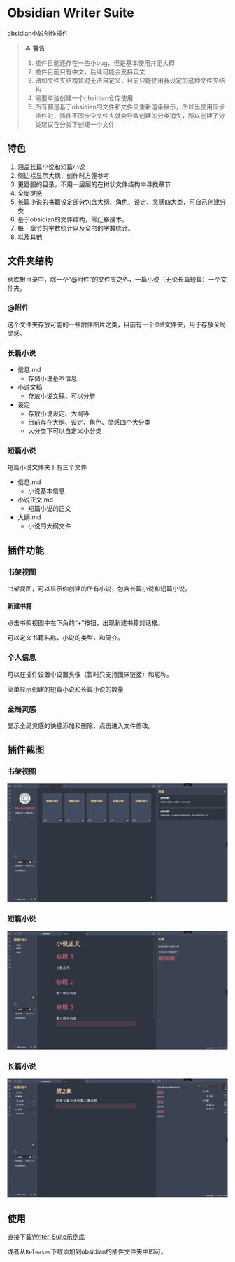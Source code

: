 # Obsidian Writer Suite
obsidian小说创作插件

> ⚠ **警告**
> 1. 插件目前还存在一些小bug，但是基本使用并无大碍
> 2. 插件目前只有中文，后续可能会支持英文
> 3. 诸如文件夹结构暂时无法自定义，目前只能使用我设定的这种文件夹结构
> 4. 需要单独创建一个obsidian仓库使用
> 5. 所有都是基于obsidian的文件和文件夹重新渲染展示，所以当使用同步插件时，插件不同步空文件夹就会导致创建的分类消失，所以创建了分类建议在分类下创建一个文件

## 特色

1. 涵盖长篇小说和短篇小说
2. 侧边栏显示大纲，创作时方便参考
3. 更舒服的目录，不用一层层的在树状文件结构中寻找章节
4. 全局灵感
5. 长篇小说的书籍设定部分包含大纲、角色、设定、灵感四大类，可自己创建分类
6. 基于obsidian的文件结构，零迁移成本。
7. 每一章节的字数统计以及全书的字数统计。
8. 以及其他

## 文件夹结构

仓库根目录中，除一个“@附件”的文件夹之外，一篇小说（无论长篇短篇）一个文件夹。

### @附件

这个文件夹存放可能的一些附件图片之类，目前有一个`灵感`文件夹，用于存放全局灵感。

### 长篇小说
- 信息.md
  - 存储小说基本信息
- 小说文稿
  - 存放小说文稿，可以分卷
- 设定
  - 存放小说设定、大纲等
  - 目前存在大纲、设定、角色、灵感四个大分类
  - 大分类下可以自定义小分类

### 短篇小说

短篇小说文件夹下有三个文件

- 信息.md
  - 小说基本信息
- 小说正文.md
  - 短篇小说的正文
- 大纲.md
  - 小说的大纲文件

## 插件功能

### 书架视图

书架视图，可以显示你创建的所有小说，包含长篇小说和短篇小说。

#### 新建书籍

点击书架视图中右下角的“+”按钮，出现新建书籍对话框。

可以定义书籍名称，小说的类型，和简介。

### 个人信息

可以在插件设置中设置头像（暂时只支持图床链接）和昵称。

简单显示创建的短篇小说和长篇小说的数量

### 全局灵感

显示全局灵感的快捷添加和删除，点击进入文件修改。

## 插件截图

### 书架视图

![alt text](images/image.png)

### 短篇小说

![alt text](images/image-1.png)

### 长篇小说

![alt text](images/image-2.png)

## 使用

直接下载[Writer-Suite示例库](https://github.com/Morick66/obsidian-writer-suite/tree/main/ExampleVault)

或者从`Releases`下载添加到obsidian的插件文件夹中即可。